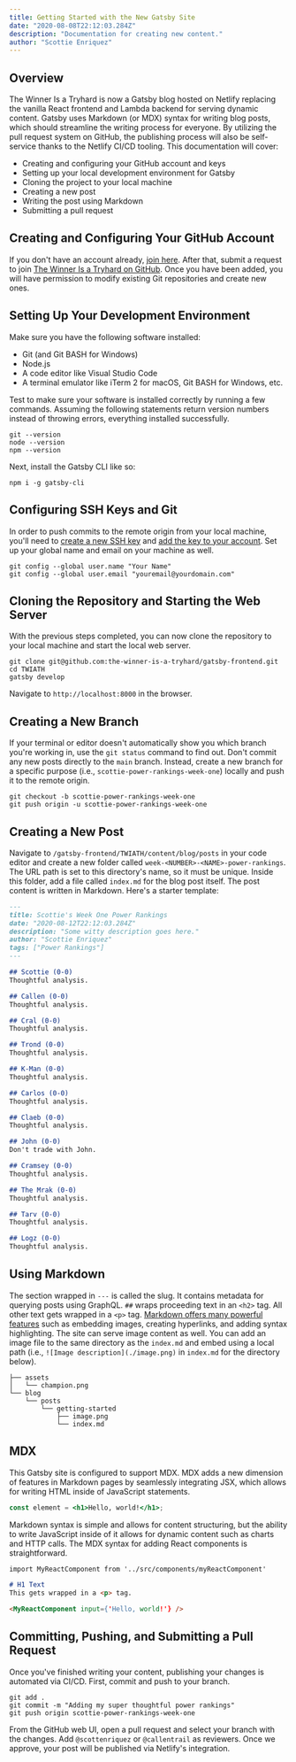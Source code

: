 ```yaml
---
title: Getting Started with the New Gatsby Site 
date: "2020-08-08T22:12:03.284Z"
description: "Documentation for creating new content."
author: "Scottie Enriquez"
---
```


## Overview
The Winner Is a Tryhard is now a Gatsby blog hosted on Netlify replacing the vanilla React frontend and Lambda backend for serving dynamic content. Gatsby uses Markdown (or MDX) syntax for writing blog posts, which should streamline the writing process for everyone. By utilizing the pull request system on GitHub, the publishing process will also be self-service thanks to the Netlify CI/CD tooling. This documentation will cover:
- Creating and configuring your GitHub account and keys
- Setting up your local development environment for Gatsby
- Cloning the project to your local machine
- Creating a new post
- Writing the post using Markdown
- Submitting a pull request

## Creating and Configuring Your GitHub Account
If you don't have an account already, [join here](https://github.com/join). After that, submit a request to join [The Winner Is a Tryhard on GitHub](https://github.com/the-winner-is-a-tryhard). Once you have been added, you will have permission to modify existing Git repositories and create new ones.

## Setting Up Your Development Environment
Make sure you have the following software installed:
- Git (and Git BASH for Windows)
- Node.js
- A code editor like Visual Studio Code
- A terminal emulator like iTerm 2 for macOS, Git BASH for Windows, etc.

Test to make sure your software is installed correctly by running a few commands. Assuming the following statements return version numbers instead of throwing errors, everything installed successfully.
```shell
git --version
node --version
npm --version
```
Next, install the Gatsby CLI like so:
```shell
npm i -g gatsby-cli
```

## Configuring SSH Keys and Git
In order to push commits to the remote origin from your local machine, you'll need to [create a new SSH key](https://docs.github.com/en/github/authenticating-to-github/generating-a-new-ssh-key-and-adding-it-to-the-ssh-agent) and [add the key to your account](https://docs.github.com/en/github/authenticating-to-github/adding-a-new-ssh-key-to-your-github-account). Set up your global name and email on your machine as well.
```
git config --global user.name "Your Name"
git config --global user.email "youremail@yourdomain.com"
```

## Cloning the Repository and Starting the Web Server
With the previous steps completed, you can now clone the repository to your local machine and start the local web server.
```shell
git clone git@github.com:the-winner-is-a-tryhard/gatsby-frontend.git
cd TWIATH
gatsby develop
```
Navigate to `http://localhost:8000` in the browser.

## Creating a New Branch
If your terminal or editor doesn't automatically show you which branch you're working in, use the `git status` command to find out. Don't commit any new posts directly to the `main` branch. Instead, create a new branch for a specific purpose (i.e., `scottie-power-rankings-week-one`) locally and push it to the remote origin.
```shell
git checkout -b scottie-power-rankings-week-one
git push origin -u scottie-power-rankings-week-one
```

## Creating a New Post
Navigate to `/gatsby-frontend/TWIATH/content/blog/posts` in your code editor and create a new folder called `week-<NUMBER>-<NAME>-power-rankings`. The URL path is set to this directory's name, so it must be unique. Inside this folder, add a file called `index.md` for the blog post itself. The post content is written in Markdown. Here's a starter template:
```markdown
---
title: Scottie's Week One Power Rankings 
date: "2020-08-12T22:12:03.284Z"
description: "Some witty description goes here."
author: "Scottie Enriquez"
tags: ["Power Rankings"]
---

## Scottie (0-0)
Thoughtful analysis.

## Callen (0-0)
Thoughtful analysis.

## Cral (0-0)
Thoughtful analysis.

## Trond (0-0)
Thoughtful analysis.

## K-Man (0-0)
Thoughtful analysis.

## Carlos (0-0)
Thoughtful analysis.

## Claeb (0-0)
Thoughtful analysis.

## John (0-0)
Don't trade with John.

## Cramsey (0-0)
Thoughtful analysis.

## The Mrak (0-0)
Thoughtful analysis.

## Tarv (0-0)
Thoughtful analysis.

## Logz (0-0)
Thoughtful analysis.
```

## Using Markdown
The section wrapped in `---` is called the slug. It contains metadata for querying posts using GraphQL. `##` wraps proceeding text in an `<h2>` tag. All other text gets wrapped in a `<p>` tag. [Markdown offers many powerful features](https://github.com/adam-p/markdown-here/wiki/Markdown-Cheatsheet) such as embedding images, creating hyperlinks, and adding syntax highlighting. The site can serve image content as well. You can add an image file to the same directory as the `index.md` and embed using a local path (i.e., `![Image description](./image.png)` in `index.md` for the directory below).
```
├── assets
│   └── champion.png
└── blog
    └── posts
        └── getting-started
            ├── image.png
            └── index.md
```

## MDX
This Gatsby site is configured to support MDX. MDX adds a new dimension of features in Markdown pages by seamlessly integrating JSX, which allows for writing HTML inside of JavaScript statements.
```jsx
const element = <h1>Hello, world!</h1>;
```
Markdown syntax is simple and allows for content structuring, but the ability to write JavaScript inside of it allows for dynamic content such as charts and HTTP calls. The MDX syntax for adding React components is straightforward.
```markdown
import MyReactComponent from '../src/components/myReactComponent'

# H1 Text
This gets wrapped in a <p> tag.

<MyReactComponent input={'Hello, world!'} />
``` 

## Committing, Pushing, and Submitting a Pull Request 
Once you've finished writing your content, publishing your changes is automated via CI/CD. First, commit and push to your branch.
```shell
git add .
git commit -m "Adding my super thoughtful power rankings"
git push origin scottie-power-rankings-week-one 
```
From the GitHub web UI, open a pull request and select your branch with the changes. Add `@scottenriquez` or `@callentrail` as reviewers. Once we approve, your post will be published via Netlify's integration.
